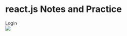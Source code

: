 # react.js Notes and Practice
Login
<br>
<img src = "https://user-images.githubusercontent.com/45786603/139744072-70fd698b-b65d-471c-94cb-9c1d8b7c2666.png">
